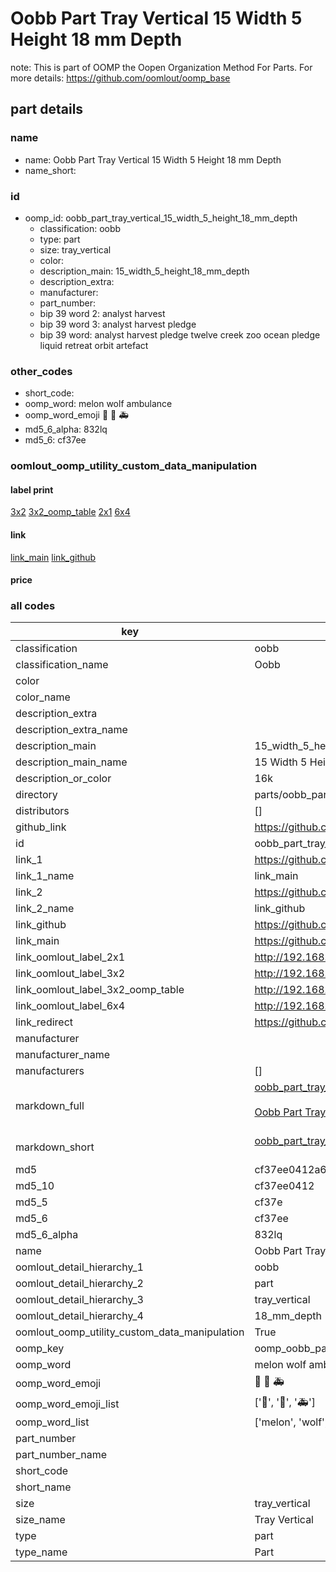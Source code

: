 # Oobb Part Tray Vertical 15 Width 5 Height 18 mm Depth  

note: This is part of OOMP the Oopen Organization Method For Parts. For more details: https://github.com/oomlout/oomp_base

##  part details
  







### name
* name: Oobb Part Tray Vertical 15 Width 5 Height 18 mm Depth
* name_short: 
### id
* oomp_id: oobb_part_tray_vertical_15_width_5_height_18_mm_depth
  * classification: oobb
  * type: part
  * size: tray_vertical
  * color: 
  * description_main: 15_width_5_height_18_mm_depth
  * description_extra: 
  * manufacturer: 
  * part_number: 
  * bip 39 word 2: analyst harvest
  * bip 39 word 3: analyst harvest pledge
  * bip 39 word: analyst harvest pledge twelve creek zoo ocean pledge liquid retreat orbit artefact

### other_codes
* short_code: 
* oomp_word: melon wolf ambulance
* oomp_word_emoji :melon: :wolf: :ambulance:
* md5_6_alpha: 832lq
* md5_6: cf37ee






### oomlout_oomp_utility_custom_data_manipulation
#### label print
[3x2](http://192.168.1.245:1112/?label=oomp%20832lq)
[3x2_oomp_table](http://192.168.1.108:1112/?label=oomp%20832lq)
[2x1](http://192.168.1.242:1112/?label=oomp%20832lq)
[6x4](http://192.168.1.55:1112/?label=oomp%20832lq)    

#### link

[link_main](https://github.com/oomlout/oomlout_oomp_version_1_messy/tree/main/parts/oobb_part_tray_vertical_15_width_5_height_18_mm_depth) [link_github](https://github.com/oomlout/oomlout_oomp_version_1_messy/tree/main/parts/oobb_part_tray_vertical_15_width_5_height_18_mm_depth)                             

#### price







### all codes 
| key | value |  
| --- | --- |  
| classification | oobb |  
| classification_name | Oobb |  
| color |  |  
| color_name |  |  
| description_extra |  |  
| description_extra_name |  |  
| description_main | 15_width_5_height_18_mm_depth |  
| description_main_name | 15 Width 5 Height 18 mm Depth |  
| description_or_color | 16k |  
| directory | parts/oobb_part_tray_vertical_15_width_5_height_18_mm_depth |  
| distributors | [] |  
| github_link | https://github.com/oomlout/oomlout_oomp_part_src/tree/main/parts/oobb_part_tray_vertical_15_width_5_height_18_mm_depth |  
| id | oobb_part_tray_vertical_15_width_5_height_18_mm_depth |  
| link_1 | https://github.com/oomlout/oomlout_oomp_version_1_messy/tree/main/parts/oobb_part_tray_vertical_15_width_5_height_18_mm_depth |  
| link_1_name | link_main |  
| link_2 | https://github.com/oomlout/oomlout_oomp_version_1_messy/tree/main/parts/oobb_part_tray_vertical_15_width_5_height_18_mm_depth |  
| link_2_name | link_github |  
| link_github | https://github.com/oomlout/oomlout_oomp_version_1_messy/tree/main/parts/oobb_part_tray_vertical_15_width_5_height_18_mm_depth |  
| link_main | https://github.com/oomlout/oomlout_oomp_version_1_messy/tree/main/parts/oobb_part_tray_vertical_15_width_5_height_18_mm_depth |  
| link_oomlout_label_2x1 | http://192.168.1.242:1112/?label=oomp%20832lq |  
| link_oomlout_label_3x2 | http://192.168.1.245:1112/?label=oomp%20832lq |  
| link_oomlout_label_3x2_oomp_table | http://192.168.1.108:1112/?label=oomp%20832lq |  
| link_oomlout_label_6x4 | http://192.168.1.55:1112/?label=oomp%20832lq |  
| link_redirect | https://github.com/oomlout/oomlout_oomp_version_1_messy/tree/main/parts/oobb_part_tray_vertical_15_width_5_height_18_mm_depth |  
| manufacturer |  |  
| manufacturer_name |  |  
| manufacturers | [] |  
| markdown_full | [oobb_part_tray_vertical_15_width_5_height_18_mm_depth](none)<br>[](none)<br>[Oobb Part Tray Vertical 15 Width 5 Height 18 Mm Depth](none)<br><br> |  
| markdown_short | [oobb_part_tray_vertical_15_width_5_height_18_mm_depth](none)<br><br> |  
| md5 | cf37ee0412a6931fff999eb14d1a5842 |  
| md5_10 | cf37ee0412 |  
| md5_5 | cf37e |  
| md5_6 | cf37ee |  
| md5_6_alpha | 832lq |  
| name | Oobb Part Tray Vertical 15 Width 5 Height 18 mm Depth |  
| oomlout_detail_hierarchy_1 | oobb |  
| oomlout_detail_hierarchy_2 | part |  
| oomlout_detail_hierarchy_3 | tray_vertical |  
| oomlout_detail_hierarchy_4 | 18_mm_depth |  
| oomlout_oomp_utility_custom_data_manipulation | True |  
| oomp_key | oomp_oobb_part_tray_vertical_15_width_5_height_18_mm_depth |  
| oomp_word | melon wolf ambulance |  
| oomp_word_emoji | :melon: :wolf: :ambulance: |  
| oomp_word_emoji_list | [':melon:', ':wolf:', ':ambulance:'] |  
| oomp_word_list | ['melon', 'wolf', 'ambulance'] |  
| part_number |  |  
| part_number_name |  |  
| short_code |  |  
| short_name |  |  
| size | tray_vertical |  
| size_name | Tray Vertical |  
| type | part |  
| type_name | Part |  

